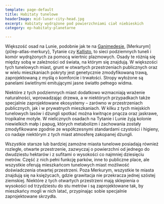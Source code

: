 ```yaml
---
template: page-default
title: Habitaty tunelowe
headerImage: mid-lunar-city-head.jpg
excerpt: Habitaty wydrążone pod powierzchniami ciał niebieskich
category: ep-habitaty-planetarne

---
```

Większość osad na Lunie, podobnie jak te na [Ganimedesie](#), [Merkurym]{pl/ep-atlas-merkury}, Tytanie czy [Kallisto](#), to sieci podziemnych tuneli i komór wydrążonych za pomocą wiertnic plazmowych. Osady te różnią się między sobą w zależności od świata, na którym się znajdują. W większości tych tunelowych miast, grunt w otwartych przestrzeniach publicznych oraz w wielu mieszkaniach pokryty jest genetycznie zmodyfikowaną trawą, zaprojektowaną z myślą o komforcie i trwałości. Stropy wyłożone są panelami świetlnymi emitującymi jasne światło pełnego widma.

Niektóre z tych podziemnych miast dodatkowo wzmacniają wrażenie naturalności, wprowadzając drzewa, a w niektórych przypadkach także specjalnie zaprojektowane ekosystemy – zarówno w przestrzeniach publicznych, jak i w prywatnych mieszkaniach. W kilku z tych miejskich tunelowych lasów i dżungli spotkać można kwitnące pnącza oraz jaskrawe, tropikalne motyle. W nielicznych osadach na Tytanie i Lunie żyją kolonie niewielkich małp i papug, których metabolizm i zachowania zostały zmodyfikowane zgodnie ze współczesnymi standardami czystości i higieny, co nadaje niektórym z tych miast atmosferę zakopanej dżungli.

Wszystkie starsze lub bardziej zamożne miasta tunelowe posiadają również rozległe, otwarte przestrzenie, zazwyczaj o powierzchni od jednego do dwudziestu hektarów i z sufitami o wysokości co najmniej dziesięciu metrów. Część z nich pełni funkcję parków, inne to publiczne place, ale wszystkie oferują mieszkańcom tunelowych miast możliwość doświadczenia otwartej przestrzeni. Poza Merkurym, wszystkie te miasta znajdują się na księżycach, gdzie grawitacja nie przekracza jednej szóstej ziemskiej. Niektóre z tych otwartych przestrzeni mają sklepienia o wysokości od trzydziestu do stu metrów i są zaprojektowane tak, by mieszkańcy mogli w nich latać, przypinając sobie specjalnie zaprojektowane skrzydła.
